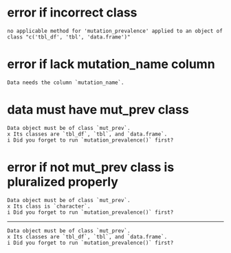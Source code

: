 # error if incorrect class

    no applicable method for 'mutation_prevalence' applied to an object of class "c('tbl_df', 'tbl', 'data.frame')"

# error if lack mutation_name column

    Data needs the column `mutation_name`.

# data must have mut_prev class

    Data object must be of class `mut_prev`.
    x Its classes are `tbl_df`, `tbl`, and `data.frame`.
    i Did you forget to run `mutation_prevalence()` first?

# error if not mut_prev class is pluralized properly

    Data object must be of class `mut_prev`.
    x Its class is `character`.
    i Did you forget to run `mutation_prevalence()` first?

---

    Data object must be of class `mut_prev`.
    x Its classes are `tbl_df`, `tbl`, and `data.frame`.
    i Did you forget to run `mutation_prevalence()` first?

